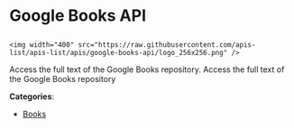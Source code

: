 # Google Books API<p align="center">
    <img width="400" src="https://raw.githubusercontent.com/apis-list/apis-list/apis/google-books-api/logo_256x256.png" />
</p>

Access the full text of the Google Books repository.  Access the full text of the Google Books repository

**Categories**:

- [Books](https://github/apis-list/apis-list#books)





